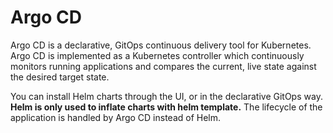 # Argo CD

Argo CD is a declarative, GitOps continuous delivery tool for Kubernetes. Argo CD is implemented as a Kubernetes controller which continuously monitors running applications and compares the current, live state against the desired target state.

You can install Helm charts through the UI, or in the declarative GitOps way.
**Helm is only used to inflate charts with helm template.** The lifecycle of the application is handled by Argo CD instead of Helm.
